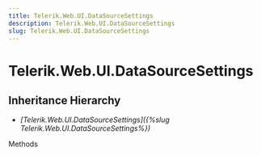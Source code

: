 ```yaml
---
title: Telerik.Web.UI.DataSourceSettings
description: Telerik.Web.UI.DataSourceSettings
slug: Telerik.Web.UI.DataSourceSettings
---
```


# Telerik.Web.UI.DataSourceSettings  

## Inheritance Hierarchy

* *[Telerik.Web.UI.DataSourceSettings]({%slug Telerik.Web.UI.DataSourceSettings%})*


Methods



